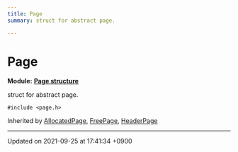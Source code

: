 ```yaml
---
title: Page
summary: struct for abstract page. 

---
```


# Page

**Module:** **[Page structure](Modules/group__Page.md)**



struct for abstract page. 


`#include <page.h>`

Inherited by [AllocatedPage](Classes/structAllocatedPage.md), [FreePage](Classes/structFreePage.md), [HeaderPage](Classes/structHeaderPage.md)

-------------------------------

Updated on 2021-09-25 at 17:41:34 +0900